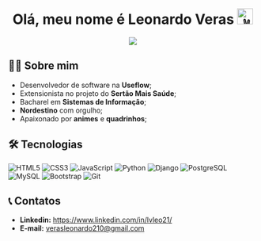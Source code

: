 <h1 align="center">
  Olá, meu nome é Leonardo Veras
  <picture>
    <source srcset="https://fonts.gstatic.com/s/e/notoemoji/latest/270c_fe0f/512.webp" type="image/webp">
    <img src="https://fonts.gstatic.com/s/e/notoemoji/latest/270c_fe0f/512.gif" alt="✌" width="32" height="32">
  </picture>
</h1>

<p align="center">
  <img src="https://images.weserv.nl/?url=avatars.githubusercontent.com/u/33973789?v=4&w=200&fit=cover&mask=circle&maxage=7d"/>
</p>

## 👩‍💻 Sobre mim

- Desenvolvedor de software na **Useflow**;
- Extensionista no projeto do **Sertão Mais Saúde**;
- Bacharel em **Sistemas de Informação**;
- **Nordestino** com orgulho;
- Apaixonado por **animes** e **quadrinhos**;

## 🛠 Tecnologias

![HTML5](https://img.icons8.com/color/40/000000/html-5.png)
![CSS3](https://img.icons8.com/color/40/000000/css3.png)
![JavaScript](https://img.icons8.com/color/40/000000/javascript.png)
![Python](https://img.icons8.com/color/40/000000/python.png)
![Django](https://img.icons8.com/windows/40/0C4B33/django.png)
![PostgreSQL](https://img.icons8.com/color/40/000000/postgreesql.png)
![MySQL](https://img.icons8.com/color/40/mysql-logo.png)
![Bootstrap](https://img.icons8.com/color/40/000000/bootstrap.png)
![Git](https://img.icons8.com/color/40/000000/git.png)

## 📞 Contatos
- **Linkedin:** https://www.linkedin.com/in/lvleo21/
- **E-mail:** verasleonardo210@gmail.com
